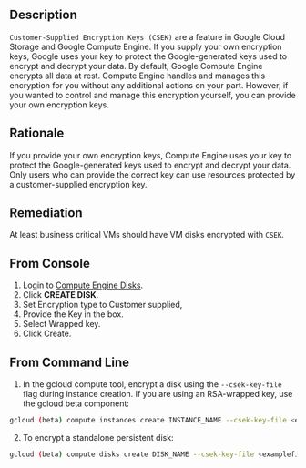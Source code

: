 ## Description

`Customer-Supplied Encryption Keys (CSEK)` are a feature in Google Cloud Storage and Google Compute Engine. If you supply your own encryption keys, Google uses your key to protect the Google-generated keys used to encrypt and decrypt your data. By default, Google Compute Engine encrypts all data at rest. Compute Engine handles and manages this encryption for you without any additional actions on your part. However, if you wanted to control and manage this encryption yourself, you can provide your own encryption keys.

## Rationale

If you provide your own encryption keys, Compute Engine uses your key to protect the Google-generated keys used to encrypt and decrypt your data. Only users who can provide the correct key can use resources protected by a customer-supplied encryption key.

## Remediation

At least business critical VMs should have VM disks encrypted with `CSEK`.

## From Console

1. Login to [Compute Engine Disks](https://console.cloud.google.com/compute/disks).
2. Click **CREATE DISK**.
3. Set Encryption type to Customer supplied,
4. Provide the Key in the box.
5. Select Wrapped key.
6. Click Create.

## From Command Line

1. In the gcloud compute tool, encrypt a disk using the `--csek-key-file` flag during instance creation. If you are using an RSA-wrapped key, use the gcloud beta component:

```bash
gcloud (beta) compute instances create INSTANCE_NAME --csek-key-file <example-file.json>
```

2. To encrypt a standalone persistent disk:

```bash
gcloud (beta) compute disks create DISK_NAME --csek-key-file <examplefile.json>
```
